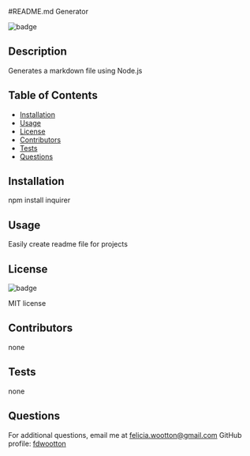 #README.md Generator
  
  ![badge](https://img.shields.io/badge/license-MIT-blue)<br />
  ## Description
  Generates a markdown file using Node.js

  ## Table of Contents
  - [Installation](#installation)
  - [Usage](#usage)
  - [License](#license)
  - [Contributors](#contributors)
  - [Tests](#tests)
  - [Questions](#questions)

  ## Installation
  npm install inquirer

  ## Usage
  Easily create readme file for projects

  ## License
  ![badge](https://img.shields.io/badge/license-MIT-brightgreen)
  <br />

  MIT license

  ## Contributors
  none

  ## Tests
  none

  ## Questions
  For additional questions, email me at [felicia.wootton@gmail.com](felicia.wootton@gmail.com)
  GitHub profile: [fdwootton](https://github.com/fdwootton)
  
